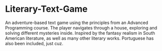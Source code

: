 # Literary-Text-Game
An adventure-based text game using the principles from an Advanced Programming course. The player navigates through a house, exploring and solving different mysteries inside. Inspired by the fantasy realism in South American literature, as well as many other literary works. Portuguese has also been included, just cuz.
